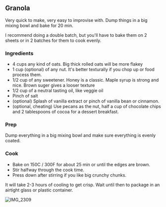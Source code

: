 ## Granola

Very quick to make, very easy to improvise with. Dump things in a big mixing bowl and bake for 20 min.

I recommend doing a double batch, but you'll have to bake them on 2 sheets or in 2 batches for them to cook evenly.

### Ingredients

* 4 cups any kind of oats. Big thick rolled oats will be more flakey
* 1 cup (optional) of any nut. It's better texturally if you chop up or food process them.
* 1/2 cup of any sweetener. Honey is a classic. Maple syrup is strong and nice. Brown suger gives a looser texture
* 1/2 cup of a neutral tasting oil, like veggie oil
* Pinch of salt
* (optional) Splash of vanilla extract or pinch of vanilla bean or cinnamon.
* (optional, cheating) Use pecans as the nut, half a cup of chocolate chips and 2 tablespoons of cocoa for a dessert breakfast.

### Prep

Dump everything in a big mixing bowl and make sure everything is evenly coated.

### Cook

* Bake on 150C / 300F for about 25 min or until the edges are brown. 
* Stir halfway through the cook time. 
* Press down after stirring if you like big crunchy chunks. 

It will take 2-3 hours of cooling to get crisp. Wait until then to package in an airtight glass or plastic container.

![IMG_2309](https://user-images.githubusercontent.com/472/177583433-2751ca74-d64a-4b01-874a-fee2cbce5f6f.jpeg)

